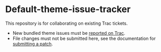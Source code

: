 # Default-theme-issue-tracker

This repository is for collaborating on existing Trac tickets.

- New bundled theme issues must be [reported on Trac](https://core.trac.wordpress.org/newticket).
- File changes must not be submitted here, see the documentation for [submitting a patch](https://make.wordpress.org/core/handbook/tutorials/trac/submitting-a-patch/).
